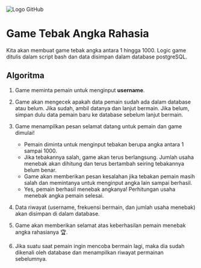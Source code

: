 ![Logo GitHub](https://tse1.mm.bing.net/th/id/OIG2.YLFNP5cZs2Zz4ylpjlsu?pid=ImgGn)

# Game Tebak Angka Rahasia

Kita akan membuat game tebak angka antara 1 hingga 1000. Logic game ditulis dalam script bash dan data disimpan dalam database postgreSQL.

## Algoritma

1. Game meminta pemain untuk menginput **username**.
2. Game akan mengecek apakah data pemain sudah ada dalam database atau belum. Jika sudah, ambil datanya dan lanjut bermain. Jika belum, simpan dulu data pemain baru ke database sebelum lanjut bermain.
4. Game menampilkan pesan selamat datang untuk pemain dan game dimulai!

   - Pemain diminta untuk menginput tebakan berupa angka antara 1 sampai 1000.
   - Jika tebakannya salah, game akan terus berlangsung. Jumlah usaha menebak akan dihitung dan terus bertambah seiring tebakannya belum benar.
   - Game akan memberikan pesan kesalahan jika tebakan pemain masih salah dan memintanya untuk menginput angka lain sampai berhasil.
   - Yes, pemain berhasil menebak angkanya! Perhitungan usaha menebak angka pemain selesai.
6. Data riwayat (username, frekuensi bermain, dan jumlah usaha menebak) akan disimpan di dalam database.
7. Game akan memberikan selamat atas keberhasilan pemain menebak angka rahasianya 🏆.
8. Jika suatu saat pemain ingin mencoba bermain lagi, maka dia sudah dikenali oleh database dan menampilkan riwayat permainan sebelumnya.
